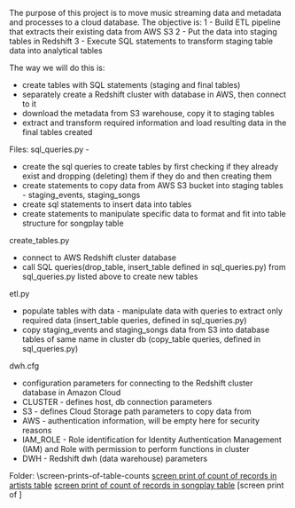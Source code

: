 
The purpose of this project is to move music streaming data and metadata and processes to a cloud database.  The objective is:
1 - Build ETL pipeline that extracts their existing data from AWS S3
2 - Put the data into staging tables in Redshift
3 - Execute SQL statements to transform staging table data into analytical tables

The way we will do this is:
- create tables with SQL statements (staging and final tables)
- separately create a Redshift cluster with database in AWS, then connect to it
- download the metadata from S3 warehouse, copy it to staging tables
- extract and transform required information and load resulting data in the final tables created

Files:
sql_queries.py - 
- create the sql queries to create tables by first checking if they already exist and dropping (deleting) them if they do and then creating them
- create statements to copy data from AWS S3 bucket into staging tables - staging_events, staging_songs
- create sql statements to insert data into tables
- create statements to manipulate specific data to format and fit into table structure for songplay table

create_tables.py
- connect to AWS Redshift cluster database
- call SQL queries(drop_table, insert_table defined in sql_queries.py) from sql_queries.py listed above to create new tables 

etl.py
- populate tables with data - manipulate data with queries to extract only required data (insert_table queries, defined in sql_queries.py)
- copy staging_events and staging_songs data from S3 into database tables of same name in cluster db (copy_table queries, defined in sql_queries.py)

dwh.cfg
- configuration parameters for connecting to the Redshift cluster database in Amazon Cloud
- CLUSTER - defines host, db connection parameters
- S3 - defines Cloud Storage path parameters to copy data from
- AWS - authentication information, will be empty here for security reasons
- IAM_ROLE - Role identification for Identity Authentication Management (IAM) and Role with permission to perform functions in cluster
- DWH - Redshift dwh (data warehouse) parameters 

Folder: \screen-prints-of-table-counts
[screen print of count of records in artists table](artists-table-count.jpeg)
[screen print of count of records in songplay table](songplay-table-count.jpeg)
[screen print of ]